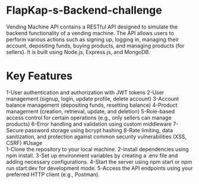 # FlapKap-s-Backend-challenge
Vending Machine API contains a RESTful API designed to simulate the backend functionality of a vending machine. The API allows users to perform various actions such as signing up, logging in, managing their account, depositing funds, buying products, and managing products (for sellers). It is built using Node.js, Express.js, and MongoDB.
# Key Features
  1-User authentication and authorization with JWT tokens
  2-User management (signup, login, update profile, delete account)
  3-Account balance management (depositing funds, resetting balance)
  4-Product management (creation, retrieval, update, and deletion)
  5-Role-based access control for certain operations (e.g., only sellers can manage products)
  6-Error handling and validation using custom middleware
  7-Secure password storage using bcrypt hashing
  8-Rate limiting, data sanitization, and protection against common security vulnerabilities (XSS, CSRF)
#Usage  
  1-Clone the repository to your local machine.
  2-Install dependencies using npm install.
  3-Set up environment variables by creating a .env file and adding necessary configurations.
  4-Start the server using npm start or npm run start:dev for development mode.
  5-Access the API endpoints using your preferred HTTP client (e.g., Postman).
